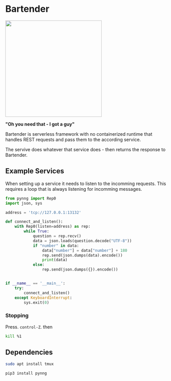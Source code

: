 # Bartender


<img src="https://image.flaticon.com/icons/png/512/804/804645.png" width=300/> 

**"Oh you need that - I got a guy"**

Bartender is serverless framework with no containerized runtime that handles REST requests and pass them to the according service.

The servive does whatever that service does - then returns the response to Bartender.

## Example Services

When setting up a service it needs to listen to the incomming requests. This requires a loop that is always listening for incomming messages.

```python
from pynng import Rep0
import json, sys

address = 'tcp://127.0.0.1:13132'

def connect_and_listen():
	with Rep0(listen=address) as rep:
		while True:
		    question = rep.recv()
		    data = json.loads(question.decode("UTF-8"))
		    if "number" in data:
		    	data["number"] = data["number"] + 180
		    	rep.send(json.dumps(data).encode())
		    	print(data)
		    else:
		    	rep.send(json.dumps({}).encode())


if __name__ == '__main__':
    try:
        connect_and_listen()
    except KeyboardInterrupt:
    	sys.exit(0)
```

### Stopping 

Press. 
`control-Z`. 
then
```bash
kill %1
```

## Dependencies

```bash
sudo apt install tmux
```

```bash
pip3 install pynng
```